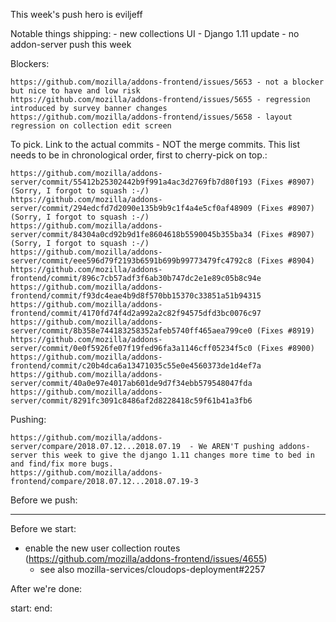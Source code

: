 This week's push hero is eviljeff

Notable things shipping:
    - new collections UI
    - Django 1.11 update - no addon-server push this week


Blockers:

    https://github.com/mozilla/addons-frontend/issues/5653 - not a blocker but nice to have and low risk
    https://github.com/mozilla/addons-frontend/issues/5655 - regression introduced by survey banner changes
    https://github.com/mozilla/addons-frontend/issues/5658 - layout regression on collection edit screen


To pick.  Link to the actual commits - NOT the merge commits.  This list needs
to be in chronological order, first to cherry-pick on top.:

    https://github.com/mozilla/addons-server/commit/55412b25302442b9f991a4ac3d2769fb7d80f193 (Fixes #8907) (Sorry, I forgot to squash :-/)
    https://github.com/mozilla/addons-server/commit/294edcfd7d2090e135b9b9c1f4a4e5cf0af48909 (Fixes #8907) (Sorry, I forgot to squash :-/)
    https://github.com/mozilla/addons-server/commit/84304a0cd92b9d1fe8604618b5590045b355ba34 (Fixes #8907) (Sorry, I forgot to squash :-/)
    https://github.com/mozilla/addons-server/commit/eee596d79f2193b6591b699b99773479fc4792c8 (Fixes #8904)
    https://github.com/mozilla/addons-frontend/commit/896c7cb57adf3f6ab30b747dc2e1e89c05b8c94e
    https://github.com/mozilla/addons-frontend/commit/f93dc4eae4b9d8f570bb15370c33851a51b94315
    https://github.com/mozilla/addons-frontend/commit/4170fd74f4d2a992a2c82f94575dfd3bc0076c97
    https://github.com/mozilla/addons-server/commit/8b358e744183258352afeb5740ff465aea799ce0 (Fixes #8919)
    https://github.com/mozilla/addons-server/commit/0e0f5926fe07f19fed96fa3a1146cff05234f5c0 (Fixes #8900)
    https://github.com/mozilla/addons-frontend/commit/c20b4dca6a13471035c55e0e4560373de1d4ef7a
    https://github.com/mozilla/addons-server/commit/40a0e97e4017ab601de9d7f34ebb579548047fda
    https://github.com/mozilla/addons-server/commit/8291fc3091c8486af2d8228418c59f61b41a3fb6


Pushing:

    https://github.com/mozilla/addons-server/compare/2018.07.12...2018.07.19  - We AREN'T pushing addons-server this week to give the django 1.11 changes more time to bed in and find/fix more bugs.
    https://github.com/mozilla/addons-frontend/compare/2018.07.12...2018.07.19-3


Before we push:

-------------------------------------------------------------------------------

Before we start:
  - enable the new user collection routes (https://github.com/mozilla/addons-frontend/issues/4655)
    - see also mozilla-services/cloudops-deployment#2257



After we're done:

start:
end:
